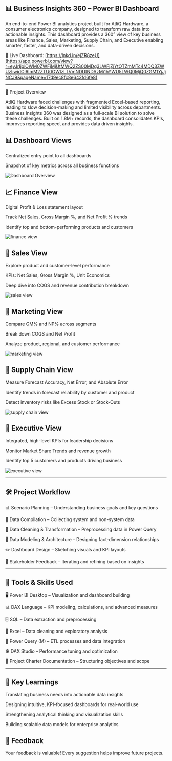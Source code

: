 <h2>📊 Business Insights 360 – Power BI Dashboard</h2>

An end-to-end Power BI analytics project built for AtliQ Hardware, a consumer electronics company, designed to transform raw data into actionable insights. This dashboard provides a 360° view of key business areas like Finance, Sales, Marketing, Supply Chain, and Executive enabling smarter, faster, and data-driven decisions.



🔗 Live Dashboard: [https://lnkd.in/ejZR8zeU](https://app.powerbi.com/view?r=eyJrIjoiOWM0ZWFjMjUtMWQ2ZS00MDg3LWFjZjYtOTZmMTc4MDQ3ZWUzIiwidCI6ImM2ZTU0OWIzLTVmNDUtNDAzMi1hYWU5LWQ0MjQ0ZGM1YjJjNCJ9&pageName=17d9ec8fc8e643fd6fe8)



--------------------------------------------------------------------------------------------------------------------------------------------------------



🧠 Project Overview

AtliQ Hardware faced challenges with fragmented Excel-based reporting, leading to slow decision-making and limited visibility across departments. Business Insights 360 was designed as a full-scale BI solution to solve these challenges.
Built on 1.8M+ records, the dashboard consolidates KPIs, improves reporting speed, and provides data driven insights.




<h2>📊 Dashboard Views</h2>

   Centralized entry point to all dashboards

  Snapshot of key metrics across all business functions

![Dashboard Overview](https://github.com/shahryarnafiz/Power-BI-Business-Insights-360/blob/main/Home.png)







<h2>📈 Finance View</h2>

Digital Profit & Loss statement layout

Track Net Sales, Gross Margin %, and Net Profit % trends

Identify top and bottom-performing products and customers

![finance view](https://github.com/shahryarnafiz/Power-BI-Business-Insights-360/blob/main/Finance_view.png)


 
<h2>💼 Sales View</h2>

Explore product and customer-level performance

KPIs: Net Sales, Gross Margin %, Unit Economics

Deep dive into COGS and revenue contribution breakdown

![sales view](https://github.com/shahryarnafiz/Power-BI-Business-Insights-360/blob/main/Sales_view.png)



<h2>📣 Marketing View</h2>

Compare GM% and NP% across segments

Break down COGS and Net Profit

Analyze product, regional, and customer performance

![marketing view](https://github.com/shahryarnafiz/Power-BI-Business-Insights-360/blob/main/Marketing_view.png)




<h2>🚚 Supply Chain View</h2>

Measure Forecast Accuracy, Net Error, and Absolute Error

Identify trends in forecast reliability by customer and product

Detect inventory risks like Excess Stock or Stock-Outs

![supply chain view](https://github.com/shahryarnafiz/Power-BI-Business-Insights-360/blob/main/supplychain_view.png)



<h2>🤵 Executive View</h2>

Integrated, high-level KPIs for leadership decisions

Monitor Market Share Trends and revenue growth

Identify top 5 customers and products driving business

![executive view](https://github.com/shahryarnafiz/Power-BI-Business-Insights-360/blob/main/Executive_view.png)

------------------------------------------------------------------------------------------------------------------------------------------------------------------

<h2>🛠 Project Workflow</h2>

📊 Scenario Planning – Understanding business goals and key questions

📁 Data Compilation – Collecting system and non-system data

🧹 Data Cleaning & Transformation – Preprocessing data in Power Query

🧱 Data Modeling & Architecture – Designing fact-dimension relationships

✏️ Dashboard Design – Sketching visuals and KPI layouts

🔁 Stakeholder Feedback – Iterating and refining based on insights

-------------------------------------------------------------------------------------------------------------------------------------------------------------------

<h2>🧰 Tools & Skills Used</h2>

🖥️ Power BI Desktop – Visualization and dashboard building

📊 DAX Language – KPI modeling, calculations, and advanced measures

🗄️ SQL – Data extraction and preprocessing

📑 Excel – Data cleaning and exploratory analysis

🔄 Power Query (M) – ETL processes and data integration

⚙️ DAX Studio – Performance tuning and optimization

📃 Project Charter Documentation – Structuring objectives and scope

--------------------------------------------------------------------------------------------------------------------------------------------------------------------

<h2>🚀 Key Learnings</h2>

Translating business needs into actionable data insights

Designing intuitive, KPI-focused dashboards for real-world use

Strengthening analytical thinking and visualization skills

Building scalable data models for enterprise analytics

<h2>🙌 Feedback</h2>

Your feedback is valuable!
Every suggestion helps improve future projects.
